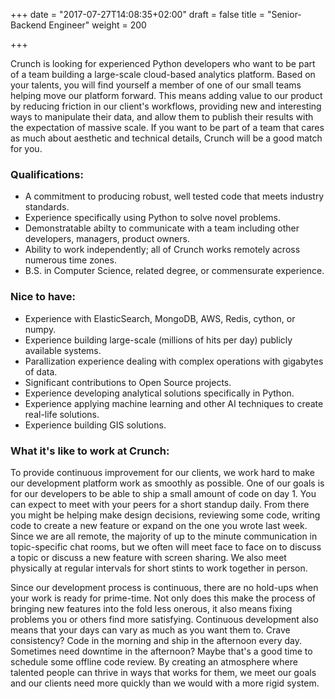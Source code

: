 +++
date = "2017-07-27T14:08:35+02:00"
draft = false
title = "Senior-Backend Engineer"
weight = 200

+++

Crunch is looking for experienced Python developers who want to be part of a team building a large-scale cloud-based analytics platform.  Based on your talents, you will find yourself a member of one of our small teams helping move our platform forward.  This means adding value to our product by reducing friction in our client's workflows, providing new and interesting ways to manipulate their data, and allow them to publish their results with the expectation of massive scale.  If you want to be part of a team that cares as much about aesthetic and technical details, Crunch will be a good match for you.       


### Qualifications:

* A commitment to producing robust, well tested code that meets industry standards.
* Experience specifically using Python to solve novel problems.
* Demonstratable abilty to communicate with a team including other developers, managers, product owners. 
* Ability to work independently; all of Crunch works remotely across numerous time zones.
* B.S. in Computer Science, related degree, or commensurate experience.

### Nice to have:

* Experience with ElasticSearch, MongoDB, AWS, Redis, cython, or numpy. 
* Experience building large-scale (millions of hits per day) publicly available systems.
* Parallization experience dealing with complex operations with gigabytes of data.  
* Significant contributions to Open Source projects. 
* Experience developing analytical solutions specifically in Python.
* Experience applying machine learning and other AI techniques to create real-life solutions.
* Experience building GIS solutions.
 

### What it's like to work at Crunch:

To provide continuous improvement for our clients, we work hard to make our development platform work as smoothly as possible.  One of our goals is for our developers to be able to ship a small amount of code on day 1.  You can expect to meet with your peers for a short standup daily.  From there you might be helping make design decisions, reviewing some code, writing code to create a new feature or expand on the one you wrote last week.  Since we are all remote, the majority of up to the minute communication in topic-specific chat rooms, but we often will meet face to face on to discuss a topic or discuss a new feature with screen sharing.  We also meet physically at regular intervals for short stints to work together in person.
  
Since our development process is continuous, there are no hold-ups when your work is ready for prime-time.  Not only does this make the process of bringing new features into the fold less onerous, it also means fixing problems you or others find more satisfying.  Continuous development also means that your days can vary as much as you want them to.  Crave consistency?  Code in the morning and ship in the afternoon every day.  Sometimes need downtime in the afternoon?  Maybe that's a good time to schedule some offline code review.  By creating an atmosphere where talented people can thrive in ways that works for them, we meet our goals and our clients need more quickly than we would with a more rigid system.